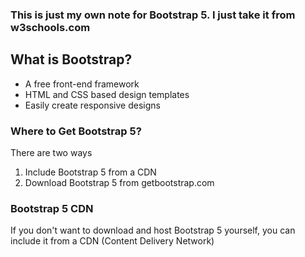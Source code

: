 ### This is just my own note for Bootstrap 5. I just take it from w3schools.com

## What is Bootstrap?

<ul>
    <li> A free front-end framework </li>
    <li> HTML and CSS based design templates </li>
    <li> Easily create responsive designs
</ul>


### Where to Get Bootstrap 5?
There are two ways
<ol>
    <li> Include Bootstrap 5 from a CDN </li>
    <li> Download Bootstrap 5 from getbootstrap.com </li>
</ol>


### Bootstrap 5 CDN
If you don't want to download and host Bootstrap 5 yourself, you can include it from a CDN (Content Delivery Network)
